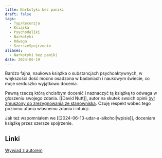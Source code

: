 ```yaml
---
title: Narkotyki bez paniki
draft: false
tags:
  - Typ/Recenzja
  - Książka
  - Psychodeliki
  - Narkotyki
  - Odwaga
  - SzerszeSpojrzenie
aliases:
  - Narkotyki bez paniki
date: 2024-06-19
---
```

 
Bardzo fajna, naukowa książka o substancjach psychoaktywnych, w większości dość mocno osadzona w badaniach i naukowym świecie, co moje serduszko wyjątkowo docenia.

Pewną rzeczą którą chciałbym docenić i naznaczyć tą książkę to odwaga w głoszeniu swojego zdania. [[David Nutt]], autor na skutek swoich opinii [był zmuszony do zrezygnowania ze stanowniska](https://www.theguardian.com/politics/2009/oct/30/drugs-adviser-david-nutt-sacked). Czuję respekt wobec tego poziomu ufania własnemu zdaniu i intuicji.

Jak też wspomniałem we [[2024-06-13-udar-a-alkohol|wpisie]], doceniam książkę przez szersze spojrzenie.

## Linki
[Wywiad z autorem](https://krytykapolityczna.pl/narkopolityka/narkozdrowie/david-nutt-maciej-lorenc-narkotyki-bez-paniki/)
